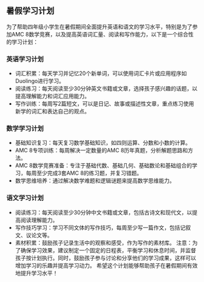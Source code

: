 ## 暑假学习计划
为了帮助四年级小学生在暑假期间全面提升英语和语文的学习水平，特别是为了参加AMC 8数学竞赛，以及提高英语词汇量、阅读和写作能力，以下是一个综合性的学习计划：

### 英语学习计划
- 词汇积累：每天学习并记忆20个新单词，可以使用词汇卡片或应用程序如Duolingo进行学习。
- 阅读练习：每天阅读至少30分钟英文书籍或文章，选择孩子感兴趣的话题，以提高理解能力和词汇应用能力。
- 写作训练：每周写2篇短文，可以是日记、故事或描述性文章，重点练习使用新学的词汇和表达自己的观点。

### 数学学习计划
- 基础知识复习：每天复习数学基础知识，如四则运算、分数和小数的计算。
- AMC 8专项训练：每周解决一定数量的AMC 8历年真题，分析解题思路和方法。
- AMC 8数学竞赛准备：专注于基础代数、基础几何、基础数论和基础组合的学习，每周至少完成3套AMC 8的练习题，并复习错题。
- 数学思维培养：通过解决数学难题和逻辑谜题来提高数学思维能力。

### 语文学习计划
- 阅读练习：每天阅读至少30分钟中文书籍或文章，包括古诗文和现代文，以提高阅读理解能力。
- 写作技巧学习：学习不同文体的写作技巧，每周至少写一篇作文，包括记叙文、议论文等。
- 素材积累：鼓励孩子记录生活中的观察和感受，作为写作的素材库。
注意：为了确保学习效果，建议制定一个固定的日程表，平衡学习和休息时间，并监督孩子按计划执行。同时，鼓励孩子参与讨论和分享他们的学习成果，这样可以增加学习的乐趣并提高学习动力。
希望这个计划能够帮助孩子在暑假期间有效地提升学习水平！

